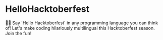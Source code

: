 # HelloHacktoberfest
👋🎃 Say 'Hello Hacktoberfest' in any programming language you can think of! Let's make coding hilariously multilingual this Hacktoberfest season. Join the fun!
